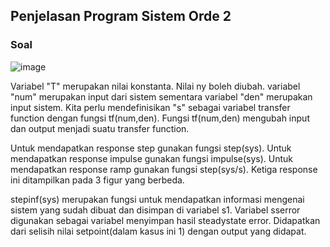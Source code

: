 ## Penjelasan Program Sistem Orde 2

### Soal

![image](https://user-images.githubusercontent.com/99254988/186876670-3600c86f-e35f-493e-b2b0-3dc6e5ea5014.png)

Variabel "T" merupakan nilai konstanta. Nilai ny boleh diubah. variabel "num" merupakan input dari sistem sementara variabel "den" merupakan input sistem. Kita perlu mendefinisikan "s" sebagai variabel transfer function dengan fungsi tf(num,den). Fungsi tf(num,den) mengubah input dan output menjadi suatu transfer function.

Untuk mendapatkan response step gunakan fungsi step(sys). Untuk mendapatkan response impulse gunakan fungsi impulse(sys). Untuk mendapatkan response ramp gunakan fungsi step(sys/s). Ketiga response ini ditampilkan pada 3 figur yang berbeda.

stepinf(sys) merupakan fungsi untuk mendapatkan informasi mengenai sistem yang sudah dibuat dan disimpan di variabel s1. Variabel sserror digunakan sebagai variabel menyimpan hasil steadystate error. Didapatkan dari selisih nilai setpoint(dalam kasus ini 1) dengan output yang didapat.
